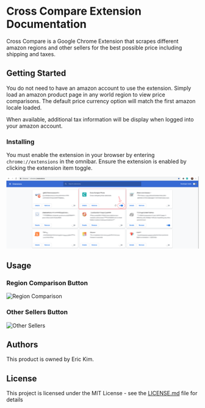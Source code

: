 # Cross Compare Extension Documentation

Cross Compare is a Google Chrome Extension that scrapes different amazon regions and other sellers for the best possible price including shipping and taxes.

## Getting Started

You do not need to have an amazon account to use the extension. Simply load an amazon product page in any world region to view price comparisons. The default price currency option will match the first amazon locale loaded.

When available, additional tax information will be display when logged into your amazon account.

### Installing

You must enable the extension in your browser by entering `chrome://extensions` in the omnibar. Ensure the extension is enabled by clicking the extension item toggle.

![Extensions Page](https://github.com/AddisonFreeman/Amazon-Compare-Price/raw/master/docs/extensions%20page.png)

## Usage

### Region Comparison Button

![Region Comparison](https://github.com/AddisonFreeman/Amazon-Compare-Price/raw/master/docs/demo1-3x.gif)

### Other Sellers Button

![Other Sellers](https://github.com/AddisonFreeman/Amazon-Compare-Price/raw/master/docs/demo2-2x.gif)

## Authors
This product is owned by Eric Kim.

## License

This project is licensed under the MIT License - see the [LICENSE.md](LICENSE.md) file for details

